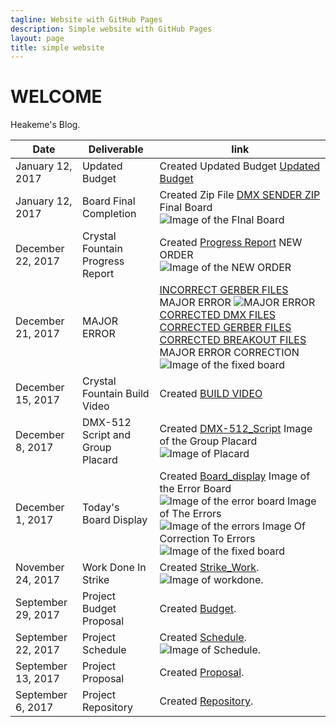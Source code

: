 ```yaml
---
tagline: Website with GitHub Pages
description: Simple website with GitHub Pages
layout: page
title: simple website
---
```



# WELCOME

Heakeme's Blog.

| Date | Deliverable | link |  
| ----------------------- | ---------------- | ---------------- | 
| January 12, 2017 | Updated Budget | Created Updated Budget [Updated Budget](https://github.com/TheKeme/SensorEffector/blob/master/DOCUMENTS/HeakemeUpdatedBudget.xlsx)
| January 12, 2017 | Board Final Completion| Created Zip File [DMX SENDER ZIP](https://github.com/TheKeme/SensorEffector/blob/master/ZIP%20FILES/DMX%20Sender.zip) Final Board ![Image of the FInal Board](https://github.com/TheKeme/SensorEffector/blob/master/IMAGES/DMXSENDERFINAL.PNG)
| December 22, 2017 | Crystal Fountain Progress Report| Created [Progress Report](https://github.com/TheKeme/SensorEffector/blob/master/DOCUMENTS/PROGRESSREPORT.docx) NEW ORDER ![Image of the NEW ORDER](https://github.com/TheKeme/SensorEffector/blob/master/IMAGES/orderfornewboard.jpeg)
| December 21, 2017 | MAJOR ERROR | [INCORRECT GERBER FILES](https://github.com/TheKeme/SensorEffector/blob/master/ZIP%20FILES/HEAKEME%20WILLIAMS%20WRONG%20%20GERBER%20FILES.zip) MAJOR ERROR ![MAJOR ERROR](https://github.com/TheKeme/SensorEffector/blob/master/IMAGES/MAJORERROR.JPG)  [CORRECTED DMX FILES](https://github.com/TheKeme/SensorEffector/blob/master/ZIP%20FILES/DMX%20Reciever.zip)              [CORRECTED GERBER FILES](https://github.com/TheKeme/SensorEffector/blob/master/ZIP%20FILES/HEAKEME%20WILLIAMS%20GERBER%20FILES.7z) [CORRECTED BREAKOUT FILES](https://github.com/TheKeme/SensorEffector/blob/master/ZIP%20FILES/Linx%20Breakout.zip)  MAJOR ERROR CORRECTION ![Image of the fixed board](https://github.com/TheKeme/SensorEffector/blob/master/IMAGES/correctboard.PNG) 
| December 15, 2017 | Crystal Fountain Build Video| Created [BUILD VIDEO](https://github.com/TheKeme/SensorEffector/blob/master/VIDEOS/CRYSTAL%20FOUNTAINS%20BUILD1.mp4)
| December 8, 2017 | DMX-512 Script and Group Placard | Created [DMX-512_Script](https://github.com/TheKeme/SensorEffector/blob/master/DOCUMENTS/DMX512SCRIPT.docx) Image of the Group Placard ![Image of Placard](https://raw.githubusercontent.com/ErickCantos13/SensorEffector/master/Images/placard.JPG)
| December 1, 2017 | Today's Board Display  | Created [Board_display](https://github.com/TheKeme/SensorEffector/blob/master/DOCUMENTS/TODAYSBLOG.docx) Image of the Error Board ![Image of the error board](https://github.com/TheKeme/SensorEffector/blob/master/IMAGES/board.PNG)  Image of The Errors  ![Image of the errors](https://github.com/TheKeme/SensorEffector/blob/master/IMAGES/errors.PNG) Image Of Correction To Errors ![Image of the fixed board](https://github.com/TheKeme/SensorEffector/blob/master/IMAGES/FINISHEDBOARD.PNG)  |
| November 24, 2017 | Work Done In Strike  | Created [Strike_Work](https://github.com/TheKeme/SensorEffector/blob/master/DOCUMENTS/Workdoneduringstrike.docx). ![Image of workdone](https://github.com/TheKeme/SensorEffector/blob/master/IMAGES/week6.PNG). | 
| September 29, 2017 | Project Budget Proposal | Created [Budget](https://github.com/TheKeme/SensorEffector/blob/master/DOCUMENTS/DMX512CONTROLLER.docx). |  
| September 22, 2017 | Project Schedule | Created [Schedule](https://github.com/TheKeme/KemeRepository//blob/master/DOCUMENTS/DMX512Schedule.mpp). ![Image of Schedule](https://raw.githubusercontent.com/TheKeme/SensorEffector/master/IMAGES/ProjectSchedule.jpeg). |  
| September 13, 2017 | Project Proposal | Created [Proposal](https://github.com/TheKeme/KemeRepository/blob/master/DOCUMENTS/ProposalContentheakemeWilliams.pdf). |  
| September 6, 2017 | Project Repository | Created [Repository](https://github.com/Thekeme/KemeRepository). |  


